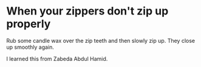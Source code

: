 # When your zippers don't zip up properly

Rub some candle wax over the zip teeth and then slowly zip up.  They close up smoothly again.  

I learned this from Zabeda Abdul Hamid.  
